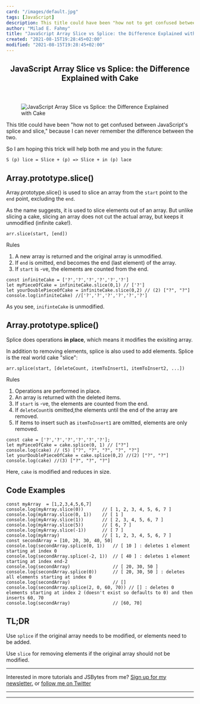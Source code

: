 ```yaml
---
card: "/images/default.jpg"
tags: [JavaScript]
description: This title could have been "how not to get confused between J
author: "Milad E. Fahmy"
title: "JavaScript Array Slice vs Splice: the Difference Explained with Cake"
created: "2021-08-15T19:28:45+02:00"
modified: "2021-08-15T19:28:45+02:00"
---
```

<div class="site-wrapper">
<main id="site-main" class="site-main outer">
<div class="inner">
<article class="post-full post tag-javascript tag-arrays ">
<header class="post-full-header">
<h1 class="post-full-title">JavaScript Array Slice vs Splice: the Difference Explained with Cake</h1>
</header>
<figure class="post-full-image">
<picture>
<source media="(max-width: 700px)" sizes="1px" srcset="data:image/gif;base64,R0lGODlhAQABAIAAAAAAAP///yH5BAEAAAAALAAAAAABAAEAAAIBRAA7 1w">
<source media="(min-width: 701px)" sizes="(max-width: 800px) 400px,
(max-width: 1170px) 700px,
1400px" srcset="/news/content/images/size/w300/2020/08/dilyara-garifullina-I48gnI1Qs5o-unsplash.jpg 300w,
/news/content/images/size/w600/2020/08/dilyara-garifullina-I48gnI1Qs5o-unsplash.jpg 600w,
/news/content/images/size/w1000/2020/08/dilyara-garifullina-I48gnI1Qs5o-unsplash.jpg 1000w,
/news/content/images/size/w2000/2020/08/dilyara-garifullina-I48gnI1Qs5o-unsplash.jpg 2000w">
<img onerror="this.style.display='none'" src="/news/content/images/size/w2000/2020/08/dilyara-garifullina-I48gnI1Qs5o-unsplash.jpg" alt="JavaScript Array Slice vs Splice: the Difference Explained with Cake">
</picture>
</figure>
<section class="post-full-content">
<div class="post-content">
<p>This title could have been "how not to get confused between JavaScript's splice and slice," because I can never remember the difference between the two.</p>
<p>So I am hoping this trick will help both me and you in the future:</p>
<pre><code>S (p) lice = Slice + (p) =&gt; Slice + in (p) lace
</code></pre>
<h2 id="arrayprototypeslice">Array.prototype.slice()</h2>
<p>Array.prototype.slice() is used to slice an array from the <code>start</code> point to the <code>end</code> point, excluding the <code>end</code>.</p>
<p>As the name suggests, it is used to slice elements out of an array. But unlike slicing a cake, slicing an array does not cut the actual array, but keeps it unmodified (infinite cake!).</p>
<pre><code class="language-JS">arr.slice(start, [end])
</code></pre>
<p>Rules</p>
<ol>
<li>A new array is returned and the original array is unmodified.</li>
<li>If <code>end</code> is omitted, end becomes the end (last element) of the array.</li>
<li>If <code>start</code> is -ve, the elements are counted from the end.</li>
</ol>
<pre><code class="language-JS">const infiniteCake = ['?','?','?','?','?','?']
let myPieceOfCake = infiniteCake.slice(0,1) // ['?']
let yourDoublePieceOfCake = infiniteCake.slice(0,2) // (2)&nbsp;["?", "?"]
console.log(infiniteCake) //['?','?','?','?','?','?']
</code></pre>
<p>As you see, <code>inifinteCake</code> is unmodified.</p>
<h2 id="arrayprototypesplice">Array.prototype.splice()</h2>
<p>Splice does operations <strong>in place</strong>, which means it modifies the exisiting array.</p>
<p>In addition to removing elements, splice is also used to add elements. Splice is the real world cake "slice":</p>
<pre><code class="language-JS">arr.splice(start, [deleteCount, itemToInsert1, itemToInsert2, ...])
</code></pre>
<p>Rules</p>
<ol>
<li>Operations are performed in place.</li>
<li>An array is returned with the deleted items.</li>
<li>If <code>start</code> is -ve, the elements are counted from the end.</li>
<li>If <code>deleteCount</code>is omitted,the elements until the end of the array are removed.</li>
<li>If items to insert such as <code>itemToInsert1</code> are omitted, elements are only removed.</li>
</ol>
<pre><code class="language-JS">const cake = ['?','?','?','?','?','?'];
let myPieceOfCake = cake.splice(0, 1) // ["?"]
console.log(cake) // (5)&nbsp;["?", "?", "?", "?", "?"]
let yourDoublePieceOfCake = cake.splice(0,2) //(2)&nbsp;["?", "?"]
console.log(cake) //(3)&nbsp;["?", "?", "?"]
</code></pre>
<p>Here, <code>cake</code> is modified and reduces in size.</p>
<h2 id="codeexamples">Code Examples</h2>
<pre><code class="language-JS">const myArray  = [1,2,3,4,5,6,7]
console.log(myArray.slice(0))       // [ 1, 2, 3, 4, 5, 6, 7 ]
console.log(myArray.slice(0, 1))    // [ 1 ]
console.log(myArray.slice(1))       // [ 2, 3, 4, 5, 6, 7 ]
console.log(myArray.slice(5))       // [ 6, 7 ]
console.log(myArray.slice(-1))      // [ 7 ]
console.log(myArray)                // [ 1, 2, 3, 4, 5, 6, 7 ]
const secondArray = [10, 20, 30, 40, 50]
console.log(secondArray.splice(0, 1))   // [ 10 ] : deletes 1 element starting at index 0
console.log(secondArray.splice(-2, 1))  // [ 40 ] : deletes 1 element starting at index end-2
console.log(secondArray)                // [ 20, 30, 50 ]
console.log(secondArray.splice(0))      // [ 20, 30, 50 ] : deletes all elements starting at index 0
console.log(secondArray)                // []
console.log(secondArray.splice(2, 0, 60, 70)) // [] : deletes 0 elements starting at index 2 (doesn't exist so defaults to 0) and then inserts 60, 70
console.log(secondArray)                // [60, 70]
</code></pre>
<h2 id="tldr">TL;DR</h2>
<p>Use <code>splice</code> if the original array needs to be modified, or elements need to be added.</p>
<p>Use <code>slice</code> for removing elements if the original array should not be modified.</p>
<hr>
<p>Interested in more tutorials and JSBytes from me? <a href="https://tinyletter.com/shrutikapoor">Sign up for my newsletter.</a> or <a href="https://twitter.com/shrutikapoor08">follow me on Twitter</a></p>
</div>
<hr>
<hr>
</section>
</article>
</div>
</main>
</div>
<!-- Google Tag Manager (noscript) -->
<!-- End Google Tag Manager (noscript) -->
